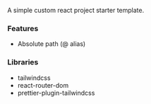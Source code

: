 A simple custom react project starter template.

### Features
- Absolute path (@ alias)


### Libraries

- tailwindcss
- react-router-dom
- prettier-plugin-tailwindcss